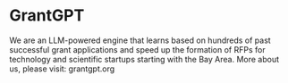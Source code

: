 # GrantGPT

We are an LLM-powered engine that learns based on hundreds of past successful grant applications and speed up the formation of RFPs for technology and scientific startups starting with the Bay Area. More about us, please visit: grantgpt.org
